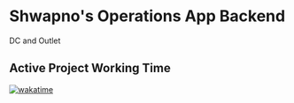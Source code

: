 # Shwapno's Operations App Backend
DC and Outlet

## Active Project Working Time
[![wakatime](https://wakatime.com/badge/user/5d261342-06a0-4615-9707-05a1926dc0b4/project/018cca0b-3a35-4f83-8586-65f9b04aa07c.svg)](https://wakatime.com/badge/user/5d261342-06a0-4615-9707-05a1926dc0b4/project/018cca0b-3a35-4f83-8586-65f9b04aa07c)
